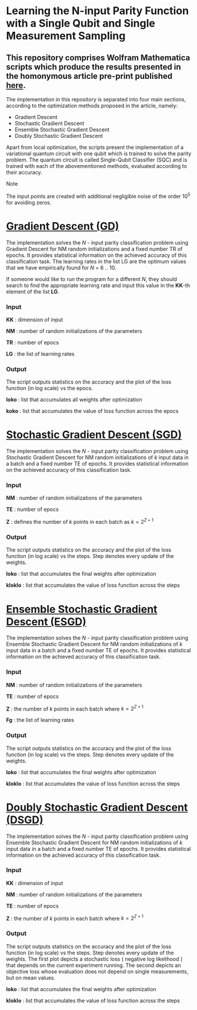 # Learning the N-input Parity Function with a Single Qubit and  Single Measurement Sampling

## This repository comprises Wolfram Mathematica scripts which produce the results presented in the homonymous article pre-print published [here](https://www.preprints.org/manuscript/202501.2126/v1).

The implementation in this repository is separated into four main sections, according to the optimization methods proposed in the article, namely:

- Gradient Descent
- Stochastic Gradient Descent
- Ensemble Stochastic Gradient Descent
- Doubly Stochastic Gradient Descent

Apart from local optimization, the scripts present the implementation of a variational quantum circuit with one qubit which is trained to solve the parity problem. The quantum circuit is called Single-Qubit Classifier (SQC) and is trained with each of the abovementioned methods, evaluated according to their accuracy. 

> [!NOTE]
> The input points are created with additional negligible noise of the order $10^5$ for avoiding zeros.


[Gradient Descent (GD)](Gradient_Descent_analytic_derivatives.nb)
======

The implementation solves the $N$ - input parity classification problem using Gradient Descent for NM random initializations and a fixed number TR of epochs. It provides statistical information on the achieved accuracy of this classification task. The learning rates in the list LG are the optimum values that we have empirically found  for $N$ = 6 .. 10. 

If someone would like to run the program for a different $N$, they should search to find the appropriate learning rate and input this value in the **KK**-th element of the list **LG**. 

### Input

**KK**
: dimension of input 

**NM**
: number of random initializations of the parameters 

**TR**
: number of epocs 

**LG**
: the list of learning rates


### Output

The script outputs statistics on the accuracy and the plot of the loss function (in log scale) vs the epocs. 

**loko**
: list that accumulates all weights after optimization

**koko**
: list that accumulates the value of loss function across the epocs

[Stochastic Gradient Descent (SGD)](Stochastic_Gradient_Descent_N=10_analytic_derivatives.nb)
===

The implementation solves the $N$ - input parity classification problem using Stochastic Gradient Descent for NM random initializations of $k$ input data in a batch and a fixed number TE of epochs. It provides statistical information on the achieved accuracy of this classification task. 

### Input 

**NM**
: number of random initializations of the parameters 

**TE**
: number of epocs 

**Z**
: defines the number of $k$ points in each batch as $k = 2^{Z+1}$

### Output

The script outputs statistics on the accuracy and the plot of the loss function (in log scale) vs the steps. Step denotes every update of the weights.

**loko**
: list that accumulates the final weights after optimization

**kloklo**
: list that accumulates the value of loss function across the steps

[Ensemble Stochastic Gradient Descent (ESGD)](Ensemble_Stochastic_Gradient_Descent_N=10_numerical_derivatives.nb)
===

The implementation solves the $N$ - input parity classification problem using Ensemble Stochastic Gradient Descent for NM random initializations of $k$ input data in a batch and a fixed number TE of epochs. It provides statistical information on the achieved accuracy of this classification task. 

### Input 

**NM**
: number of random initializations of the parameters 

**TE**
: number of epocs 

**Z**
: the number of $k$ points in each batch where $k = 2^{Z+1}$

**Fg**
: the list of learning rates


### Output

The script outputs statistics on the accuracy and the plot of the loss function (in log scale) vs the steps. Step denotes every update of the weights.

**loko**
: list that accumulates the final weights after optimization

**kloklo**
: list that accumulates the value of loss function across the steps

[Doubly Stochastic Gradient Descent (DSGD)](Ensemble_Stochastic_Gradient_Descent_N=10_numerical_derivatives.nb)
===

The implementation solves the $N$ - input parity classification problem using Ensemble Stochastic Gradient Descent for NM random initializations of $k$ input data in a batch and a fixed number TE of epochs. It provides statistical information on the achieved accuracy of this classification task.

### Input

**KK**
: dimension of input 

**NM**
: number of random initializations of the parameters 

**TE**
: number of epocs 

**Z**
: the number of $k$ points in each batch where $k = 2^{Z+1}$


### Output

The script outputs statistics on the accuracy and the plot of the loss function (in log scale) vs the steps. Step denotes every update of the weights. Τhe first plot depicts a stochastic loss ( negative log likelihood ) that depends on the current experiment running. The second depicts an objective loss whose evaluation does not depend on single measurements, but on mean values. 

**loko**
: list that accumulates the final weights after optimization

**kloklo**
: list that accumulates the value of loss function across the steps